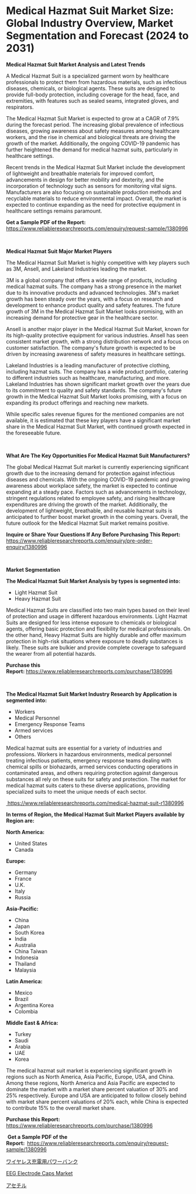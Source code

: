 <p><h1>Medical Hazmat Suit Market Size: Global Industry Overview, Market Segmentation and Forecast (2024 to 2031)</h1></p><p><strong>Medical Hazmat Suit Market Analysis and Latest Trends</strong></p>
<p><p>A Medical Hazmat Suit is a specialized garment worn by healthcare professionals to protect them from hazardous materials, such as infectious diseases, chemicals, or biological agents. These suits are designed to provide full-body protection, including coverage for the head, face, and extremities, with features such as sealed seams, integrated gloves, and respirators.</p><p>The Medical Hazmat Suit Market is expected to grow at a CAGR of 7.9% during the forecast period. The increasing global prevalence of infectious diseases, growing awareness about safety measures among healthcare workers, and the rise in chemical and biological threats are driving the growth of the market. Additionally, the ongoing COVID-19 pandemic has further heightened the demand for medical hazmat suits, particularly in healthcare settings.</p><p>Recent trends in the Medical Hazmat Suit Market include the development of lightweight and breathable materials for improved comfort, advancements in design for better mobility and dexterity, and the incorporation of technology such as sensors for monitoring vital signs. Manufacturers are also focusing on sustainable production methods and recyclable materials to reduce environmental impact. Overall, the market is expected to continue expanding as the need for protective equipment in healthcare settings remains paramount.</p></p>
<p><strong>Get a Sample PDF of the Report:&nbsp;</strong> <a href="https://www.reliableresearchreports.com/enquiry/request-sample/1380996">https://www.reliableresearchreports.com/enquiry/request-sample/1380996</a></p>
<p>&nbsp;</p>
<p><strong>Medical Hazmat Suit Major Market Players</strong></p>
<p><p>The Medical Hazmat Suit Market is highly competitive with key players such as 3M, Ansell, and Lakeland Industries leading the market. </p><p>3M is a global company that offers a wide range of products, including medical hazmat suits. The company has a strong presence in the market due to its innovative products and advanced technologies. 3M's market growth has been steady over the years, with a focus on research and development to enhance product quality and safety features. The future growth of 3M in the Medical Hazmat Suit Market looks promising, with an increasing demand for protective gear in the healthcare sector.</p><p>Ansell is another major player in the Medical Hazmat Suit Market, known for its high-quality protective equipment for various industries. Ansell has seen consistent market growth, with a strong distribution network and a focus on customer satisfaction. The company's future growth is expected to be driven by increasing awareness of safety measures in healthcare settings.</p><p>Lakeland Industries is a leading manufacturer of protective clothing, including hazmat suits. The company has a wide product portfolio, catering to different industries such as healthcare, manufacturing, and more. Lakeland Industries has shown significant market growth over the years due to its commitment to quality and safety standards. The company's future growth in the Medical Hazmat Suit Market looks promising, with a focus on expanding its product offerings and reaching new markets.</p><p>While specific sales revenue figures for the mentioned companies are not available, it is estimated that these key players have a significant market share in the Medical Hazmat Suit Market, with continued growth expected in the foreseeable future.</p></p>
<p>&nbsp;</p>
<p><strong>What Are The Key Opportunities For Medical Hazmat Suit Manufacturers?</strong></p>
<p><p>The global Medical Hazmat Suit market is currently experiencing significant growth due to the increasing demand for protection against infectious diseases and chemicals. With the ongoing COVID-19 pandemic and growing awareness about workplace safety, the market is expected to continue expanding at a steady pace. Factors such as advancements in technology, stringent regulations related to employee safety, and rising healthcare expenditures are driving the growth of the market. Additionally, the development of lightweight, breathable, and reusable hazmat suits is anticipated to further boost market growth in the coming years. Overall, the future outlook for the Medical Hazmat Suit market remains positive.</p></p>
<p><strong>Inquire or Share Your Questions If Any Before Purchasing This Report:</strong> <a href="https://www.reliableresearchreports.com/enquiry/pre-order-enquiry/1380996">https://www.reliableresearchreports.com/enquiry/pre-order-enquiry/1380996</a></p>
<p>&nbsp;</p>
<p><strong>Market Segmentation</strong></p>
<p><strong>The Medical Hazmat Suit Market Analysis by types is segmented into:</strong></p>
<p><ul><li>Light Hazmat Suit</li><li>Heavy Hazmat Suit</li></ul></p>
<p><p>Medical Hazmat Suits are classified into two main types based on their level of protection and usage in different hazardous environments. Light Hazmat Suits are designed for less intense exposure to chemicals or biological agents, offering basic protection and flexibility for medical professionals. On the other hand, Heavy Hazmat Suits are highly durable and offer maximum protection in high-risk situations where exposure to deadly substances is likely. These suits are bulkier and provide complete coverage to safeguard the wearer from all potential hazards.</p></p>
<p><strong>Purchase this Report:&nbsp;</strong><a href="https://www.reliableresearchreports.com/purchase/1380996">https://www.reliableresearchreports.com/purchase/1380996</a></p>
<p>&nbsp;</p>
<p><strong>The Medical Hazmat Suit Market Industry Research by Application is segmented into:</strong></p>
<p><ul><li>Workers</li><li>Medical Personnel</li><li>Emergency Response Teams</li><li>Armed services</li><li>Others</li></ul></p>
<p><p>Medical hazmat suits are essential for a variety of industries and professions. Workers in hazardous environments, medical personnel treating infectious patients, emergency response teams dealing with chemical spills or biohazards, armed services conducting operations in contaminated areas, and others requiring protection against dangerous substances all rely on these suits for safety and protection. The market for medical hazmat suits caters to these diverse applications, providing specialized suits to meet the unique needs of each sector.</p></p>
<p><a href="https://www.reliableresearchreports.com/medical-hazmat-suit-r1380996">&nbsp;https://www.reliableresearchreports.com/medical-hazmat-suit-r1380996</a></p>
<p><strong>In terms of Region, the Medical Hazmat Suit Market Players available by Region are:</strong></p>
<p>
    <p> <strong> North America: </strong>
        <ul>
            <li>United States</li>
            <li>Canada</li>
        </ul>
        </p> 
    <p> <strong> Europe: </strong>
        <ul>
            <li>Germany</li>
            <li>France</li>
            <li>U.K.</li>
            <li>Italy</li>
            <li>Russia</li>
        </ul>
        </p> 
    <p> <strong> Asia-Pacific: </strong>
        <ul>
            <li>China</li>
            <li>Japan</li>
            <li>South Korea</li>
            <li>India</li>
            <li>Australia</li>
            <li>China Taiwan</li>
            <li>Indonesia</li>
            <li>Thailand</li>
            <li>Malaysia</li>
        </ul>
        </p> 
    <p> <strong> Latin America: </strong>
        <ul>
            <li>Mexico</li>
            <li>Brazil</li>
            <li>Argentina Korea</li>
            <li>Colombia</li>
        </ul>
        </p> 
    <p> <strong> Middle East & Africa: </strong>
        <ul>
            <li>Turkey</li>
            <li>Saudi</li>
            <li>Arabia</li>
            <li>UAE</li>
            <li>Korea</li>
        </ul>
    </p>
    </p>
<p><p>The medical hazmat suit market is experiencing significant growth in regions such as North America, Asia Pacific, Europe, USA, and China. Among these regions, North America and Asia Pacific are expected to dominate the market with a market share percent valuation of 30% and 25% respectively. Europe and USA are anticipated to follow closely behind with market share percent valuations of 20% each, while China is expected to contribute 15% to the overall market share.</p></p>
<p><strong>Purchase this Report: </strong><a href="https://www.reliableresearchreports.com/purchase/1380996">https://www.reliableresearchreports.com/purchase/1380996</a></p>
<p>&nbsp;<strong>Get a Sample PDF of the Report:&nbsp;&nbsp;</strong><a href="https://www.reliableresearchreports.com/enquiry/request-sample/1380996">https://www.reliableresearchreports.com/enquiry/request-sample/1380996</a></p>
<p><strong></strong></p>
<p><p><a href="https://github.com/lily-u-genius/Market-Research-Report-List-1/blob/main/584773648391.md">ワイヤレス充電用パワーバンク</a></p><p><a href="https://github.com/ashman753/Market-Research-Report-List-1/blob/main/eeg-electrode-caps-market.md">EEG Electrode Caps Market</a></p><p><a href="https://github.com/DemarcusKuhlman/Market-Research-Report-List-1/blob/main/349307848392.md">アセチル</a></p></p>